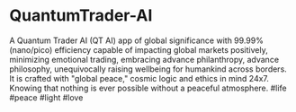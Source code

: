 # QuantumTrader-AI
 A Quantum Trader AI (QT AI) app of global significance with 99.99% (nano/pico) efficiency capable of impacting global markets positively, minimizing emotional trading, embracing advance philanthropy, advance philosophy, unequivocally raising wellbeing for humankind across borders. It is crafted with "global peace," cosmic logic and ethics in mind 24x7. Knowing that nothing is ever possible without a peaceful atmosphere. 
#life #peace #light #love
